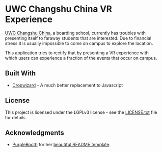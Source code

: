 # UWC Changshu China VR Experience

[UWC Changshu China](http://www.uwcchina.org/en), a boarding school, currently 
has troubles with presenting itself to faraway students that are interested.
Due to financial stress it is usually impossible to come on campus to explore 
the location.

This application tries to rectify that by presenting a VR experience with 
which users can experience a fraction of the events that occur on campus.

## Built With

* [Dropwizard](https://www.typescriptlang.org/) - A much better 
replacement to Javascript

## License
This project is licensed under the LGPLv3 license - see the 
[LICENSE.txt](LICENSE.txt) file for details.

## Acknowledgments

* [PurpleBooth](https://gist.github.com/PurpleBooth) for her 
[beautiful README template](https://gist.github.com/PurpleBooth/109311bb0361f32d87a2).
